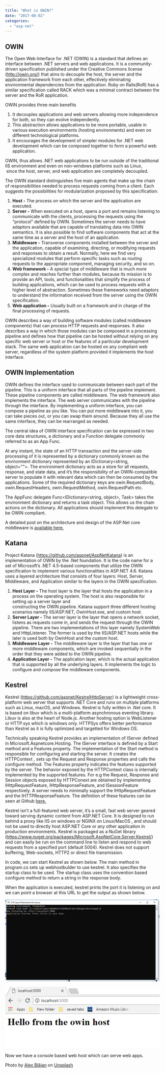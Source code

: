 ```yaml
---
title: "What is OWIN?"
date: "2017-08-02"
categories: 
  - "asp-net"
---
```


## OWIN

The Open Web Interface for .NET (OWIN) is a standard that defines an interface between .NET servers and web applications. It is a community-driven specification published under the Creative Commons license (http://owin.org/) that aims to decouple the host, the server and the application framework from each other, effectively eliminating environmental dependencies from the application. Ruby on Rails(RoR) has a similar specification called RACK which was a minimal contract between the server and the RoR application.

OWIN provides three main benefits

1. It decouples applications and web servers allowing more independence for both, so they can evolve independently.
2. This abstraction allows applications to be more portable, usable in various execution environments (hosting environments) and even on different technological platforms.
3. It encourages the development of simpler modules for .NET web development which can be composed together to form a powerful web application.

OWIN, thus allows .NET web applications to be run outside of the traditional IIS environment and even on non-windows platforms such as Linux,  since the host, server, and web application are completely decoupled.

The OWIN standard distinguishes five main agents that make up the chain of responsibilities needed to process requests coming from a client. Each suggests the possibilities for modularization proposed by this specification:

1. **Host -** The process on which the server and the application are executed.
2. **Server -** When executed on a host, opens a port and remains listening to communicate with the clients, processing the requests using the “protocol” defined by OWIN. Sometimes the server needs to have adaptors available that are capable of translating data into OWIN semantics. It is also possible to find software components that act at the same time as a server and the host of an application.
3. **Middleware -** Transverse components installed between the server and the application, capable of examining, directing, or modifying requests and responses to obtain a result. Normally, here we find very specialized modules that perform specific tasks such as routing requests to the appropriate component, managing security, and so on.
4. **Web framework -** A special type of middleware that is much more complex and reaches further than modules, because its mission is to provide an API, tools, and functionalities that simplify the process of building applications, which can be used to process requests with a higher level of abstraction. Sometimes these frameworks need adaptors to understand the information received from the server using the OWIN specification.
5. **Web application -** Usually built on a framework and in charge of the final processing of requests.

OWIN describes a way of building software modules (called middleware components) that can process HTTP requests and responses. It also describes a way in which those modules can be composed in a processing pipeline and defines how that pipeline can be hosted without relying on any specific web server or host or the features of a particular development stack. The same web application can be hosted on any compliant web server, regardless of the system platform provided it implements the host interface.

## OWIN Implementation

OWIN defines the interface used to communicate between each part of the pipeline. This is a uniform interface that all parts of the pipeline implement. These pipeline components are called middleware. The web framework also implements the interface. The web server communicates with the pipeline through the interface. By implementing a uniform interface, you can compose a pipeline as you like. You can put more middleware into it, you can take pieces out, or you can swap them around. Because they all use the same interface, they can be rearranged as needed.

The central idea of OWIN interface specification can be expressed in two core data structures, a dictionary and a Function delegate commonly referred to as an App Func.

At any instant, the state of an HTTP transaction and the server-side processing of it is represented by a dictionary commonly known as the environment dictionary represented by an IDictionary<string, object="">. The environment dictionary acts as a store for all requests, response, and state data, and it’s the responsibility of an OWIN-compatible server to populate it with relevant data which can then be consumed by the applications. Some of the required dictionary keys are owin.RequestBody, owin.RequestHeaders, owin.RequestMethod, owin.RequestPath etc.

The AppFunc delegate Func<IDictionary<string, object>, Task> takes the environment dictionary and returns a task object. This allows us the chain actions on the dictionary. All applications should implement this delegate to be OWIN compliant.

A detailed post on the architecture and design of the ASP.Net core middleware is [available here.](http://pradeeploganathan.com/asp-net/asp-net-core-framework-lifecycle/)

## Katana

Project Katana (https://github.com/aspnet/AspNetKatana) is an implementation of OWIN by the .Net foundation. It is the code name for a set of Microsoft’s .NET 4.5–based components that utilize the OWIN specification to implement various functionalities in ASP.NET 4.6. Katana uses a layered architecture that consists of four layers: Host, Server, Middleware, and Application similar to the layers in the OWIN specification.

1. **Host Layer -** The host layer is the layer that hosts the application in a process on the operating system. The host is also responsible for setting up a server layer and  
    constructing the OWIN pipeline. Katana support three different hosting scenarios namely IIS/ASP.NET, OwinHost.exe, and custom host.
2. **Server Layer -** The server layer is the layer that opens a network socket, listens as requests come in, and sends the request through the OWIN pipeline. There are two implementations of this layer namely SystemWeb and HttpListener. The former is used by the IIS/ASP.NET hosts while the later is used both by OwinHost and the custom host.
3. **Middleware Layer -** The middleware layer is the layer that has one or more middleware components, which are invoked sequentially in the order that they were added to the OWIN pipeline.
4. **Application Layer -** The application layer, which is the actual application that is supported by all the underlying layers. It implements the logic to configure and compose the middleware components.

## Kestrel

Kestrel (https://github.com/aspnet/KestrelHttpServer) is a lightweight cross-platform web server that supports .NET Core and runs on multiple platforms such as Linux, macOS, and Windows. Kestrel is fully written in .Net core. It is based on libuv which is a multi-platform asynchronous eventing library. Libuv is also at the heart of Node.js. Another hosting option is WebListener or HTTP.sys which is windows only. HTTPSys offers better performance than Kestrel as it is fully optimized and targetted for Windows OS.

Technically speaking Kestrel provides an implementation of IServer defined in Microsoft.Aspnetcore.Hosting. The IServer interface is defined by a Start method and a Features property. The implementation of the Start method is responsible for configuring and starting the server. It creates the HTTPContext , sets up the Request and Response properties and calls the configure method. The Features property indicates the features supported by the server. The behavior exposed by the HTTPContext class is internally implemented by the supported features. For e.g the Request, Response and Session objects exposed by HTTPConext are obtained by implementing IHttpRequestFeature, IHttpResponseFeature, and ISessionFeature respectively. A server needs to minimally support the IHttpRequestFeature and the IHTTPResponseFeature. The definition of these features can be seen at Github [here.](https://github.com/aspnet/HttpAbstractions/tree/87cd79d6fc54bb4abf07c1e380cd7a9498a78612/src/Microsoft.AspNetCore.Http.Features)

Kestrel isn’t a full-featured web server, it’s a small, fast web server geared toward serving dynamic content from ASP.NET Core. It is designed to run behind a proxy like IIS on windows or NGINX on Linux/MacOS , and should not be used to directly host ASP.NET Core or any other application in production environments. Kestrel is packaged as a NuGet library (https://www.nuget.org/packages/Microsoft.AspNetCore.Server.Kestrel/) and can easily be run on the command line to listen and respond to web requests from a specified port (default 5004). Kestrel does not support buffering, Web-sockets, HTTP2 or direct file transmission.

In code, we can start Kestrel as shown below. The main method in program.cs sets up webhostbulder to use kestrel. It also specifies the startup class to be used. The startup class uses the convention based configure method to return a string in the response body.

<script src="https://gist.github.com/PradeepLoganathan/a15a037f29ed2de35adc3044ce475334.js"></script>

When the application is executed, kestrel prints the port it is listening on and we can point a browser at this URL to get the output as shown below.

![](images/kestrel.png)

![](images/kestrelpage.png)

Now we have a console based web host which can serve web apps.

Photo by [Alex Blăjan](https://unsplash.com/photos/oMasI3a66no?utm_source=unsplash&utm_medium=referral&utm_content=creditCopyText) on [Unsplash](https://unsplash.com/?utm_source=unsplash&utm_medium=referral&utm_content=creditCopyText)
